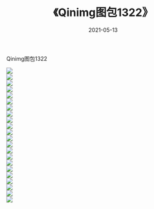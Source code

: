 ﻿---
layout: post
title:  《Qinimg图包1322》
date:   2021-05-13
img: http://imgx.orgx.ga/Qinimg图包/Qinimg图包1322/000.jpg
categories: [美女, 清纯, 唯美]
---

Qinimg图包1322

 ![](http://imgx.orgx.ga/Qinimg图包/Qinimg图包1322/001.jpg) <br>![](http://imgx.orgx.ga/Qinimg图包/Qinimg图包1322/002.jpg) <br>![](http://imgx.orgx.ga/Qinimg图包/Qinimg图包1322/003.jpg) <br>![](http://imgx.orgx.ga/Qinimg图包/Qinimg图包1322/004.jpg) <br>![](http://imgx.orgx.ga/Qinimg图包/Qinimg图包1322/005.jpg) <br>![](http://imgx.orgx.ga/Qinimg图包/Qinimg图包1322/006.jpg) <br>![](http://imgx.orgx.ga/Qinimg图包/Qinimg图包1322/007.jpg) <br>![](http://imgx.orgx.ga/Qinimg图包/Qinimg图包1322/008.jpg) <br>![](http://imgx.orgx.ga/Qinimg图包/Qinimg图包1322/009.jpg) <br>![](http://imgx.orgx.ga/Qinimg图包/Qinimg图包1322/010.jpg) <br>![](http://imgx.orgx.ga/Qinimg图包/Qinimg图包1322/011.jpg) <br>![](http://imgx.orgx.ga/Qinimg图包/Qinimg图包1322/012.jpg) <br>![](http://imgx.orgx.ga/Qinimg图包/Qinimg图包1322/013.jpg) <br>![](http://imgx.orgx.ga/Qinimg图包/Qinimg图包1322/014.jpg) <br>![](http://imgx.orgx.ga/Qinimg图包/Qinimg图包1322/015.jpg) <br>![](http://imgx.orgx.ga/Qinimg图包/Qinimg图包1322/016.jpg) <br>![](http://imgx.orgx.ga/Qinimg图包/Qinimg图包1322/017.jpg) <br>![](http://imgx.orgx.ga/Qinimg图包/Qinimg图包1322/018.jpg) <br>![](http://imgx.orgx.ga/Qinimg图包/Qinimg图包1322/019.jpg) <br>![](http://imgx.orgx.ga/Qinimg图包/Qinimg图包1322/020.jpg) <br>![](http://imgx.orgx.ga/Qinimg图包/Qinimg图包1322/021.jpg) <br>![](http://imgx.orgx.ga/Qinimg图包/Qinimg图包1322/022.jpg) <br>